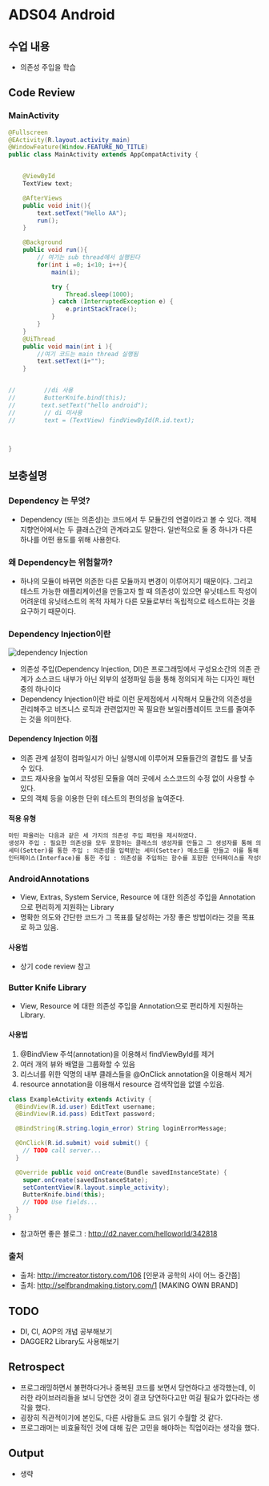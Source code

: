 # ADS04 Android

## 수업 내용

- 의존성 주입을 학습

## Code Review


### MainActivity
```Java
@Fullscreen
@EActivity(R.layout.activity_main)
@WindowFeature(Window.FEATURE_NO_TITLE)
public class MainActivity extends AppCompatActivity {


    @ViewById
    TextView text;

    @AfterViews
    public void init(){
        text.setText("Hello AA");
        run();
    }

    @Background
    public void run(){
        // 여기는 sub thread에서 실행된다
        for(int i =0; i<10; i++){
            main(i);

            try {
                Thread.sleep(1000);
            } catch (InterruptedException e) {
                e.printStackTrace();
            }
        }
    }
    @UiThread
    public void main(int i ){
        //여기 코드는 main thread 실행됨
        text.setText(i+"");
    }


//        //di 사용
//        ButterKnife.bind(this);
//       text.setText("hello android");
//        // di 미사용
//        text = (TextView) findViewById(R.id.text);



}
```


## 보충설명

### Dependency 는 무엇?

- Dependency (또는 의존성)는 코드에서 두 모듈간의 연결이라고 볼 수 있다. 객체지향언어에서는 두 클래스간의 관계라고도 말한다. 일반적으로 둘 중 하나가 다른 하나를 어떤 용도를 위해 사용한다.

### 왜 Dependency는 위험할까?

- 하나의 모듈이 바뀌면 의존한 다른 모듈까지 변경이 이루어지기 때문이다. 그리고 테스트 가능한 애플리케이션을 만들고자 할 때 의존성이 있으면 유닛테스트 작성이 어려운데 유닛테스트의 목적 자체가 다른 모듈로부터 독립적으로 테스트하는 것을 요구하기 때문이다.

### Dependency Injection이란

![dependency Injection](http://cfile26.uf.tistory.com/image/2319B83758E27BE11EEB8B)

- 의존성 주입(Dependency Injection, DI)은 프로그래밍에서 구성요소간의 의존 관계가 소스코드 내부가 아닌 외부의 설정파일 등을 통해 정의되게 하는 디자인 패턴 중의 하나이다
- Dependency Injection이란 바로 이런 문제점에서 시작해서 모듈간의 의존성을 관리해주고 비즈니스 로직과 관련없지만 꼭 필요한 보일러플레이트 코드를 줄여주는 것을 의미한다.

#### Dependency Injection 이점

- 의존 관계 설정이 컴파일시가 아닌 실행시에 이루어져 모듈들간의 결합도 를 낮출 수 있다.
- 코드 재사용을 높여서 작성된 모듈을 여러 곳에서 소스코드의 수정 없이 사용할 수 있다.
- 모의 객체 등을 이용한 단위 테스트의 편의성을 높여준다.

#### 적용 유형

``` HTML
마틴 파울러는 다음과 같은 세 가지의 의존성 주입 패턴을 제시하였다.
생성자 주입 : 필요한 의존성을 모두 포함하는 클래스의 생성자를 만들고 그 생성자를 통해 의존성을 주입한다.
세터(Setter)를 통한 주입 : 의존성을 입력받는 세터(Setter) 메소드를 만들고 이를 통해 의존성을 주입한다.
인터페이스(Interface)를 통한 주입 : 의존성을 주입하는 함수를 포함한 인터페이스를 작성하고 이 인터페이스를 구현하도록 함으로써 실행시에 이를 통하여 의존성을 주입한다.
```
### AndroidAnnotations

- View, Extras, System Service, Resource 에 대한 의존성 주입을 Annotation으로 편리하게 지원하는 Library
- 명확한 의도와 간단한 코드가 그 목표를 달성하는 가장 좋은 방법이라는 것을 목표로 하고 있음.

#### 사용법

- 상기 code review 참고

### Butter Knife Library

- View, Resource 에 대한 의존성 주입을 Annotation으로 편리하게 지원하는 Library.

#### 사용법

1. @BindView 주석(annotation)을 이용해서 findViewById를 제거
2. 여러 개의 뷰와 배열을 그룹화할 수 있음
3. 리스너를 위한 익명의 내부 클래스들을 @OnClick annotation을 이용해서 제거
4. resource annotation을 이용해서 resource 검색작업을 없앨 수있음.

```Java
class ExampleActivity extends Activity {
  @BindView(R.id.user) EditText username;
  @BindView(R.id.pass) EditText password;

  @BindString(R.string.login_error) String loginErrorMessage;

  @OnClick(R.id.submit) void submit() {
    // TODO call server...
  }

  @Override public void onCreate(Bundle savedInstanceState) {
    super.onCreate(savedInstanceState);
    setContentView(R.layout.simple_activity);
    ButterKnife.bind(this);
    // TODO Use fields...
  }
}

```


- 참고하면 좋은 블로그 : http://d2.naver.com/helloworld/342818


### 출처

- 출처: http://imcreator.tistory.com/106 [인문과 공학의 사이 어느 중간쯤]
- 출처: http://selfbrandmaking.tistory.com/1 [MAKING OWN BRAND]


## TODO

- DI, CI, AOP의 개념 공부해보기
- DAGGER2 Library도 사용해보기

## Retrospect

- 프로그래밍하면서 불편하다거나 중복된 코드를 보면서 당연하다고 생각했는데, 이러한 라이브러리들을 보니 당연한 것이 결코 당연하다고만 여길 필요가 없다라는 생각을 했다.
- 굉장히 직관적이기에 본인도, 다른 사람들도 코드 읽기 수월할 것 같다.
- 프로그래머는 비효율적인 것에 대해 깊은 고민을 해야하는 직업이라는 생각을 했다. 


## Output
- 생략